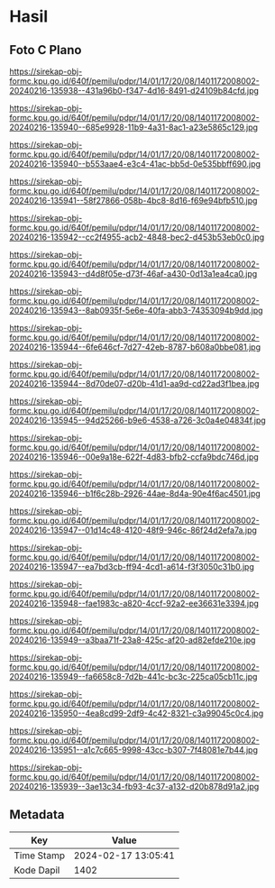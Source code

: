# Hasil

## Foto C Plano

https://sirekap-obj-formc.kpu.go.id/640f/pemilu/pdpr/14/01/17/20/08/1401172008002-20240216-135938--431a96b0-f347-4d16-8491-d24109b84cfd.jpg

https://sirekap-obj-formc.kpu.go.id/640f/pemilu/pdpr/14/01/17/20/08/1401172008002-20240216-135940--685e9928-11b9-4a31-8ac1-a23e5865c129.jpg

https://sirekap-obj-formc.kpu.go.id/640f/pemilu/pdpr/14/01/17/20/08/1401172008002-20240216-135940--b553aae4-e3c4-41ac-bb5d-0e535bbff690.jpg

https://sirekap-obj-formc.kpu.go.id/640f/pemilu/pdpr/14/01/17/20/08/1401172008002-20240216-135941--58f27866-058b-4bc8-8d16-f69e94bfb510.jpg

https://sirekap-obj-formc.kpu.go.id/640f/pemilu/pdpr/14/01/17/20/08/1401172008002-20240216-135942--cc2f4955-acb2-4848-bec2-d453b53eb0c0.jpg

https://sirekap-obj-formc.kpu.go.id/640f/pemilu/pdpr/14/01/17/20/08/1401172008002-20240216-135943--d4d8f05e-d73f-46af-a430-0d13a1ea4ca0.jpg

https://sirekap-obj-formc.kpu.go.id/640f/pemilu/pdpr/14/01/17/20/08/1401172008002-20240216-135943--8ab0935f-5e6e-40fa-abb3-74353094b9dd.jpg

https://sirekap-obj-formc.kpu.go.id/640f/pemilu/pdpr/14/01/17/20/08/1401172008002-20240216-135944--6fe646cf-7d27-42eb-8787-b608a0bbe081.jpg

https://sirekap-obj-formc.kpu.go.id/640f/pemilu/pdpr/14/01/17/20/08/1401172008002-20240216-135944--8d70de07-d20b-41d1-aa9d-cd22ad3f1bea.jpg

https://sirekap-obj-formc.kpu.go.id/640f/pemilu/pdpr/14/01/17/20/08/1401172008002-20240216-135945--94d25266-b9e6-4538-a726-3c0a4e04834f.jpg

https://sirekap-obj-formc.kpu.go.id/640f/pemilu/pdpr/14/01/17/20/08/1401172008002-20240216-135946--00e9a18e-622f-4d83-bfb2-ccfa9bdc746d.jpg

https://sirekap-obj-formc.kpu.go.id/640f/pemilu/pdpr/14/01/17/20/08/1401172008002-20240216-135946--b1f6c28b-2926-44ae-8d4a-90e4f6ac4501.jpg

https://sirekap-obj-formc.kpu.go.id/640f/pemilu/pdpr/14/01/17/20/08/1401172008002-20240216-135947--01d14c48-4120-48f9-946c-86f24d2efa7a.jpg

https://sirekap-obj-formc.kpu.go.id/640f/pemilu/pdpr/14/01/17/20/08/1401172008002-20240216-135947--ea7bd3cb-ff94-4cd1-a614-f3f3050c31b0.jpg

https://sirekap-obj-formc.kpu.go.id/640f/pemilu/pdpr/14/01/17/20/08/1401172008002-20240216-135948--fae1983c-a820-4ccf-92a2-ee36631e3394.jpg

https://sirekap-obj-formc.kpu.go.id/640f/pemilu/pdpr/14/01/17/20/08/1401172008002-20240216-135949--a3baa71f-23a8-425c-af20-ad82efde210e.jpg

https://sirekap-obj-formc.kpu.go.id/640f/pemilu/pdpr/14/01/17/20/08/1401172008002-20240216-135949--fa6658c8-7d2b-441c-bc3c-225ca05cb11c.jpg

https://sirekap-obj-formc.kpu.go.id/640f/pemilu/pdpr/14/01/17/20/08/1401172008002-20240216-135950--4ea8cd99-2df9-4c42-8321-c3a99045c0c4.jpg

https://sirekap-obj-formc.kpu.go.id/640f/pemilu/pdpr/14/01/17/20/08/1401172008002-20240216-135951--a1c7c665-9998-43cc-b307-7f48081e7b44.jpg

https://sirekap-obj-formc.kpu.go.id/640f/pemilu/pdpr/14/01/17/20/08/1401172008002-20240216-135939--3ae13c34-fb93-4c37-a132-d20b878d91a2.jpg


## Metadata

| Key        | Value               |
| ---------- | ------------------- |
| Time Stamp | 2024-02-17 13:05:41 |
| Kode Dapil | 1402                |



